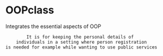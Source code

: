 # OOPclass


Integrates the essential aspects of OOP


			It is for keeping the personal details of 
		individuals in a setting where person registration 
	is needed for example while wanting to use public services